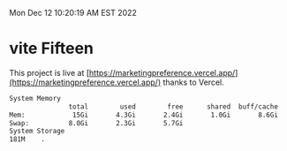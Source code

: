 Mon Dec 12 10:20:19 AM EST 2022

# vite Fifteen


This project is live at [https://marketingpreference.vercel.app/](https://marketingpreference.vercel.app/) thanks to Vercel.

```bash
System Memory
               total        used        free      shared  buff/cache   available
Mem:            15Gi       4.3Gi       2.4Gi       1.0Gi       8.6Gi       9.7Gi
Swap:          8.0Gi       2.3Gi       5.7Gi
System Storage
181M	.
```
```bash
